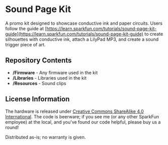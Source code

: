 Sound Page Kit
==============

A promo kit designed to showcase conductive ink and paper circuits. Users follow the guide at [https://learn.sparkfun.com/tutorials/sound-page-kit-guide](https://learn.sparkfun.com/tutorials/sound-page-kit-guide) to create silhouettes with conductive ink, attach a LilyPad MP3, and create a sound trigger piece of art.
 
 Repository Contents
-------------------

* **/Firmware** - Any firmware used in the kit
* **/Libraries** - Libraries used in the kit
* **/Resources** - Sound clips

License Information
-------------------
The hardware is released under [Creative Commons ShareAlike 4.0 International](https://creativecommons.org/licenses/by-sa/4.0/).
The code is beerware; if you see me (or any other SparkFun employee) at the local, and you've found our code helpful, please buy us a round!

Distributed as-is; no warranty is given.
